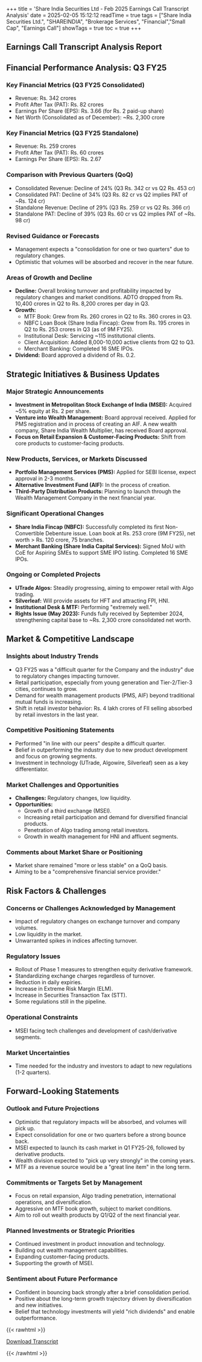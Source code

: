 +++
title = 'Share India Securities Ltd - Feb 2025 Earnings Call Transcript Analysis'
date = 2025-02-05 15:12:12
readTime = true
tags = ["Share India Securities Ltd.", "SHAREINDIA", "Brokerage Services", "Financial","Small Cap", "Earnings Call"]
showTags = true
toc = true
+++



## Earnings Call Transcript Analysis Report
## Financial Performance Analysis: Q3 FY25

### Key Financial Metrics (Q3 FY25 Consolidated)

*   Revenue: Rs. 342 crores
*   Profit After Tax (PAT): Rs. 82 crores
*   Earnings Per Share (EPS): Rs. 3.66 (for Rs. 2 paid-up share)
*   Net Worth (Consolidated as of December): ~Rs. 2,300 crore

### Key Financial Metrics (Q3 FY25 Standalone)

*   Revenue: Rs. 259 crores
*   Profit After Tax (PAT): Rs. 60 crores
*   Earnings Per Share (EPS): Rs. 2.67

### Comparison with Previous Quarters (QoQ)

*   Consolidated Revenue: Decline of 24% (Q3 Rs. 342 cr vs Q2 Rs. 453 cr)
*   Consolidated PAT: Decline of 34% (Q3 Rs. 82 cr vs Q2 implies PAT of ~Rs. 124 cr)
*   Standalone Revenue: Decline of 29% (Q3 Rs. 259 cr vs Q2 Rs. 366 cr)
*   Standalone PAT: Decline of 39% (Q3 Rs. 60 cr vs Q2 implies PAT of ~Rs. 98 cr)

### Revised Guidance or Forecasts

*   Management expects a "consolidation for one or two quarters" due to regulatory changes.
*   Optimistic that volumes will be absorbed and recover in the near future.

### Areas of Growth and Decline

*   **Decline:** Overall broking turnover and profitability impacted by regulatory changes and market conditions. ADTO dropped from Rs. 10,400 crores in Q2 to Rs. 8,200 crores per day in Q3.
*   **Growth:**
    *   MTF Book: Grew from Rs. 260 crores in Q2 to Rs. 360 crores in Q3.
    *   NBFC Loan Book (Share India Fincap): Grew from Rs. 195 crores in Q2 to Rs. 253 crores in Q3 (as of 9M FY25).
    *   Institutional Desk: Servicing ~115 institutional clients.
    *   Client Acquisition: Added 8,000-10,000 active clients from Q2 to Q3.
    *   Merchant Banking: Completed 16 SME IPOs.
*   **Dividend:** Board approved a dividend of Rs. 0.2.

## Strategic Initiatives & Business Updates

### Major Strategic Announcements

*   **Investment in Metropolitan Stock Exchange of India (MSEI):** Acquired ~5% equity at Rs. 2 per share.
*   **Venture into Wealth Management:** Board approval received. Applied for PMS registration and in process of creating an AIF. A new wealth company, Share India Wealth Multiplier, has received Board approval.
*   **Focus on Retail Expansion & Customer-Facing Products:** Shift from core products to customer-facing products.

### New Products, Services, or Markets Discussed

*   **Portfolio Management Services (PMS):** Applied for SEBI license, expect approval in 2-3 months.
*   **Alternative Investment Fund (AIF):** In the process of creation.
*   **Third-Party Distribution Products:** Planning to launch through the Wealth Management Company in the next financial year.

### Significant Operational Changes

*   **Share India Fincap (NBFC):** Successfully completed its first Non-Convertible Debenture issue. Loan book at Rs. 253 crore (9M FY25), net worth > Rs. 120 crore, 75 branches.
*   **Merchant Banking (Share India Capital Services):** Signed MoU with CoE for Aspiring SMEs to support SME IPO listing. Completed 16 SME IPOs.

### Ongoing or Completed Projects

*   **UTrade Algos:** Steadily progressing, aiming to empower retail with Algo trading.
*   **Silverleaf:** Will provide assets for HFT and attracting FPI, HNI.
*   **Institutional Desk & MTF:** Performing "extremely well."
*   **Rights Issue (May 2023):** Funds fully received by September 2024, strengthening capital base to ~Rs. 2,300 crore consolidated net worth.

## Market & Competitive Landscape

### Insights about Industry Trends

*   Q3 FY25 was a "difficult quarter for the Company and the industry" due to regulatory changes impacting turnover.
*   Retail participation, especially from young generation and Tier-2/Tier-3 cities, continues to grow.
*   Demand for wealth management products (PMS, AIF) beyond traditional mutual funds is increasing.
*   Shift in retail investor behavior: Rs. 4 lakh crores of FII selling absorbed by retail investors in the last year.

### Competitive Positioning Statements

*   Performed "in line with our peers" despite a difficult quarter.
*   Belief in outperforming the industry due to new product development and focus on growing segments.
*   Investment in technology (UTrade, Algowire, Silverleaf) seen as a key differentiator.

### Market Challenges and Opportunities

*   **Challenges:** Regulatory changes, low liquidity.
*   **Opportunities:**
    *   Growth of a third exchange (MSEI).
    *   Increasing retail participation and demand for diversified financial products.
    *   Penetration of Algo trading among retail investors.
    *   Growth in wealth management for HNI and affluent segments.

### Comments about Market Share or Positioning

*   Market share remained "more or less stable" on a QoQ basis.
*   Aiming to be a "comprehensive financial service provider."

## Risk Factors & Challenges

### Concerns or Challenges Acknowledged by Management

*   Impact of regulatory changes on exchange turnover and company volumes.
*   Low liquidity in the market.
*   Unwarranted spikes in indices affecting turnover.

### Regulatory Issues

*   Rollout of Phase 1 measures to strengthen equity derivative framework.
*   Standardizing exchange charges regardless of turnover.
*   Reduction in daily expiries.
*   Increase in Extreme Risk Margin (ELM).
*   Increase in Securities Transaction Tax (STT).
*   Some regulations still in the pipeline.

### Operational Constraints

*   MSEI facing tech challenges and development of cash/derivative segments.

### Market Uncertainties

*   Time needed for the industry and investors to adapt to new regulations (1-2 quarters).

## Forward-Looking Statements

### Outlook and Future Projections

*   Optimistic that regulatory impacts will be absorbed, and volumes will pick up.
*   Expect consolidation for one or two quarters before a strong bounce back.
*   MSEI expected to launch its cash market in Q1 FY25-26, followed by derivative products.
*   Wealth division expected to "pick up very strongly" in the coming years.
*   MTF as a revenue source would be a "great line item" in the long term.

### Commitments or Targets Set by Management

*   Focus on retail expansion, Algo trading penetration, international operations, and diversification.
*   Aggressive on MTF book growth, subject to market conditions.
*   Aim to roll out wealth products by Q1/Q2 of the next financial year.

### Planned Investments or Strategic Priorities

*   Continued investment in product innovation and technology.
*   Building out wealth management capabilities.
*   Expanding customer-facing products.
*   Supporting the growth of MSEI.

### Sentiment about Future Performance

*   Confident in bouncing back strongly after a brief consolidation period.
*   Positive about the long-term growth trajectory driven by diversification and new initiatives.
*   Belief that technology investments will yield "rich dividends" and enable outperformance.



{{< rawhtml >}}

<div class="button-container">    
    <a href="https://www.bseindia.com/stockinfo/AnnPdfOpen.aspx?Pname=380cd963-c815-48bf-9fd6-6f905b432935.pdf" target="_blank" class="report-button">
      <i class="fas fa-file-pdf"></i> Download Transcript
    </a>
</div>
    
{{< /rawhtml >}}
